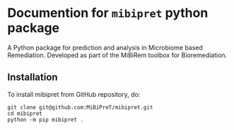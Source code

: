 # Documention for `mibipret` python package

A Python package for prediction and analysis in Microbiome based Remediation. Developed as part of the MiBiRem toolbox for Bioremediation.


## Installation

To install mibipret from GitHub repository, do:

```console
git clone git@github.com:MiBiPreT/mibipret.git
cd mibipret
python -m pip mibipret .
```

